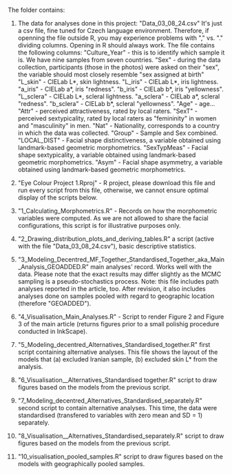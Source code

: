 The folder contains: 

1) The data for analyses done in this project: "Data_03_08_24.csv"
It's just a csv file, fine tuned for Czech language environment. Therefore, if openning the file outside R, you may experience problems with "," vs. "." dividing columns. Opening in R should always work.
The file contains the following columns:
      "Culture_Year" - this is to identify which sample it is. We have nine samples from seven countries.
      "Sex" - during the data collection, participants (those in the photos) were asked on their "sex", the variable should most closely resemble "sex assigned at birth"
      "L_skin" - CIELab L*, skin lightness.
      "L_iris" - CIELab L*, iris lightness.
      "a_iris" - CIELab a*, iris "redness".
      "b_iris" - CIELab b*, iris "yellowness".
      "L_sclera" - CIELab L*, scleral lightness.
      "a_sclera" - CIELab a*, scleral "redness".
      "b_sclera" - CIELab b*, scleral "yellowness".
      "Age" - age...
      "Attr" - perceived attractiveness, rated by local raters.
      "SexT" - perceived sextypicality, rated by local raters as "femininity" in women and "masculinity" in men.
      "Nat" - Nationality, corresponds to a country in which the data was collected.
      "Group" - Sample and Sex combined. 
      "LOCAL_DIST" - Facial shape distinctiveness, a variable obtained using landmark-based geometric morphometrics.
      "SexTypMeas" - Facial shape sextypicality, a variable obtained using landmark-based geometric morphometrics.
      "Asym" - Facial shape asymmetry, a variable obtained using landmark-based geometric morphometrics.

2) "Eye Colour Project 1.Rproj" - R project, please download this file and run every script from this file, otherwise, we cannot ensure optimal display of the scripts below.
3)  "1_Calculating_Morphometrics.R" - Records on how the morphometric variables were computed. As we are not allowed to share the facial configurations, this script is for illustrative purposes only.
4)  "2_Drawing_distribution_plots_and_deriving_tables.R" a script (active with the file "Data_03_08_24.csv"), basic descriptive statistics.
5)  "3_Modeling_Decentred_MF_Together_Standardised_Together_aka_Main_Analysis_GEOADDED.R" main analyses' record. Works well with the data. Please note that the exact results may differ slightly as the MCMC sampling is a pseudo-stochastics process.
       Note: this file includes path analyses reported in the article, too.
       After revision, it also includes analyses done on samples pooled with regard to geographic location (therefore "GEOADDED").
7)  "4_Visualisation_Main_Analyses.R" - Script to render Figure 2 and Figure 3 of the main article (returns figures prior to a small polishig procedure conducted in InkScape).
8)  "5_Modeling_decentred_Alternatives_Standardised_together.R" first script containing alternative analyses. This file shows the layout of the models that (a) excluded Iranian sample, (b) excluded skin L* from the analysis.
9)  "6_Visualisation__Alternatives_Standardised together.R" script to draw figures based on the models from the previous script.
10)  "7_Modeling_decentred_Alternatives_Standardised_separately.R" second script to contain alternative analyses. This time, the data were standardised (transfered to variables with zero mean and SD = 1) separately.
11) "8_Visualisation__Alternatives_Standardised_separately.R" script to draw figures based on the models from the previous script.
12) "10_visualisation_pooled_samples.R" script to draw figures based on the models with geographically pooled samples.
